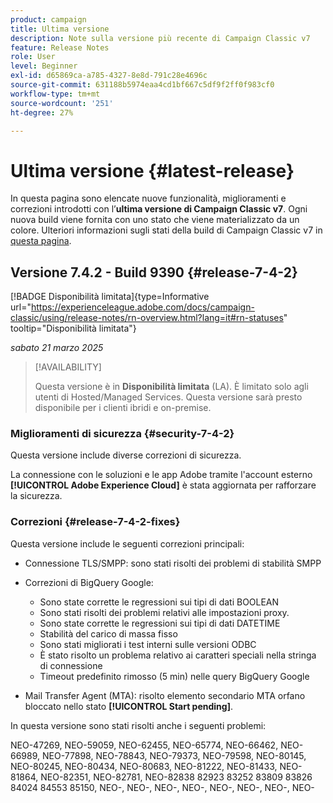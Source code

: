 ```yaml
---
product: campaign
title: Ultima versione
description: Note sulla versione più recente di Campaign Classic v7
feature: Release Notes
role: User
level: Beginner
exl-id: d65869ca-a785-4327-8e8d-791c28e4696c
source-git-commit: 631188b5974eaa4cd1bf667c5df9f2ff0f983cf0
workflow-type: tm+mt
source-wordcount: '251'
ht-degree: 27%

---
```


# Ultima versione {#latest-release}

In questa pagina sono elencate nuove funzionalità, miglioramenti e correzioni introdotti con l’**ultima versione di Campaign Classic v7**. Ogni nuova build viene fornita con uno stato che viene materializzato da un colore. Ulteriori informazioni sugli stati della build di Campaign Classic v7 in [questa pagina](rn-overview.md).

## Versione 7.4.2 - Build 9390 {#release-7-4-2}

[!BADGE Disponibilità limitata]{type=Informative url="https://experienceleague.adobe.com/docs/campaign-classic/using/release-notes/rn-overview.html?lang=it#rn-statuses" tooltip="Disponibilità limitata"}

_sabato 21 marzo 2025_

>[!AVAILABILITY]
>
>Questa versione è in **Disponibilità limitata** (LA). È limitato solo agli utenti di Hosted/Managed Services. Questa versione sarà presto disponibile per i clienti ibridi e on-premise.

<!--
### Compatibility updates {#comp-7-4-2}

This release comes with the following compatibility updates:

* JQuery library update: fixes multiple UI issues (reports, web apps)
* PostgreSQL 15 and 16

-->

### Miglioramenti di sicurezza {#security-7-4-2}

Questa versione include diverse correzioni di sicurezza.

La connessione con le soluzioni e le app Adobe tramite l&#39;account esterno **[!UICONTROL Adobe Experience Cloud]** è stata aggiornata per rafforzare la sicurezza.

### Correzioni {#release-7-4-2-fixes}

Questa versione include le seguenti correzioni principali:

* Connessione TLS/SMPP: sono stati risolti dei problemi di stabilità SMPP

* Correzioni di BigQuery Google:

   * Sono state corrette le regressioni sui tipi di dati BOOLEAN
   * Sono stati risolti dei problemi relativi alle impostazioni proxy.
   * Sono state corrette le regressioni sui tipi di dati DATETIME
   * Stabilità del carico di massa fisso
   * Sono stati migliorati i test interni sulle versioni ODBC
   * È stato risolto un problema relativo ai caratteri speciali nella stringa di connessione
   * Timeout predefinito rimosso (5 min) nelle query BigQuery Google

* Mail Transfer Agent (MTA): risolto elemento secondario MTA orfano bloccato nello stato **[!UICONTROL Start pending]**.

In questa versione sono stati risolti anche i seguenti problemi:

NEO-47269, NEO-59059, NEO-62455, NEO-65774, NEO-66462, NEO-66989, NEO-77898, NEO-78843, NEO-79373, NEO-79598, NEO-80145, NEO-80245, NEO-80434, NEO-80683, NEO-81222, NEO-81433, NEO-81864, NEO-82351, NEO-82781, NEO-82838 82923 83252 83809 83826 84024 84553 85150, NEO-, NEO-, NEO-, NEO-, NEO-, NEO-, NEO-, NEO-

